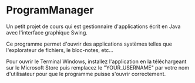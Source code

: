 # ProgramManager
Un petit projet de cours qui est gestionnaire d'applications écrit en Java avec l'interface graphique Swing.


Ce programme permet d'ouvrir des applications systèmes telles que l'explorateur de fichiers, le bloc-notes, etc...

Pour ouvrir le Terminal Windows, installez l'application en la téléchargeant sur le Microsoft Store puis remplacez le "YOUR_USERNAME" par votre nom d'utilisateur pour que le programme puisse s'ouvrir correctement.
